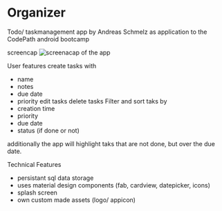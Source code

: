 # Organizer
Todo/ taskmanagement app by Andreas Schmelz as application to the CodePath android bootcamp

screencap
![screenacap of the app](https://imgur.com/a/KRABA)


User features
create tasks with
  - name
  - notes
  - due date
  - priority
edit tasks
delete tasks
Filter and sort taks by
  - creation time
  - priority
  - due date
  - status (if done or not)

additionally the app will highlight taks that are not done, but over the due date.

Technical Features
  - persistant sql data storage
  - uses material design components (fab, cardview, datepicker, icons)
  - splash screen
  - own custom made assets (logo/ appicon)
